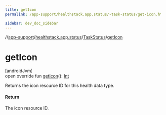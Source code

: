 ```yaml
---
title: getIcon
permalink: /app-support/healthstack.app.status/-task-status/get-icon.html

sidebar: dev_doc_sidebar
---
```

//[app-support](../../../index.html)/[healthstack.app.status](../index.html)/[TaskStatus](index.html)/[getIcon](get-icon.html)



# getIcon



[androidJvm]\
open override fun [getIcon](get-icon.html)(): [Int](https://kotlinlang.org/api/latest/jvm/stdlib/kotlin/-int/index.html)



Returns the icon resource ID for this health data type.



#### Return



The icon resource ID.





